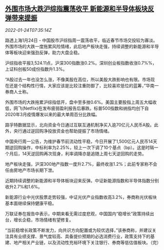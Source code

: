 <!--1643011262000-->
[外围市场大跌沪综指震荡收平 新能源和半导体板块反弹带来提振](https://cn.reuters.com/article/china-stock-market-close-0124-idCNKBS2JY0GQ)
------

<div><i>2022-01-24T07:35:14Z</i></div><p>路透上海1月24日 - 中国股市沪综指周一震荡收平，临近春节市场交投较为寡淡。外围市场的大跌一度拖累风险情绪，此后地产板块走强，持续调整的新能源和半导体等板块迎来强劲反弹，助力大盘企稳。</p><p>沪综指收平报3,524.11点，沪深300指数涨0.2%。深圳创业板指数收涨0.7%%，上证科创板50成份指数升1.3%。</p><p>“A股过去一年也没怎么涨，不像美股在高位，所以美股大跌影响也有限。市场现在还是个结构性行情，大家应该是比较注重防御了，比较喜欢低位的蓝筹，”华南一券商人士称。</p><p>外围市场的大跌拖累沪综指低开，盘中至多挫0.6%。美国主要股指上周五大幅收低，网飞(Netflix)在发布疲弱盈利报告后暴跌。标普500指数和纳指均创下自2020年3月疫情爆发以来的最大单周百分比跌幅。</p><p>路孚特数据显示，北向资金今日通过互联互通机制净买入逾70亿元人民币A股。此外，央行通过逆回购净投放资金也帮助提振了市场情绪。</p><p>中国央行周一公告，为维护春节前流动性平稳，今日开展了1,500亿元人民币14天期逆回购操作，中标利率为2.25%，较上一次下调了10个基点（bp）。这是时隔一个月后，14天逆回购再次现身，利率调降亦是追随上周七天逆回购的走势。</p><p>地产板块走强，沪深300地产指数一度升2.7%，最终收涨1.2%；此前专家称不会任由房地产市场长期下泄。</p><p>近期持续调整的新能源和半导体板块迎来反弹。中证新能源指数和半导体指数分别收升2.7%和1.6%。</p><p>新能源行业中光伏股票走势较强，中证光伏产业指数收高3.2%，券商称光伏板块基本面继续保持健康平稳。</p><p>万联证券在报告中表示，中期来看无需过度悲观，中国国内“稳增长”政策持续出台，增长企稳，市场情绪有望修复。</p><p>“当前稳增长政策不断发力，向共识方向配置或为较优选择，”该券商称，并建议关注具有业绩支撑、景气度较高、具备提价预期的必选消费行业，政策支持下的基建、地产相关产业链，以及流动性充裕环境下关注银行、券商等低估值板块。（完）</p>
